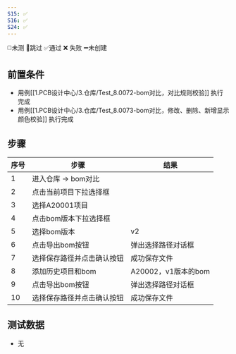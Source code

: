 ```yaml
---
S15: ✅
S16: ✅
S24: ✅
---
```

◻️未测    🚫跳过     ✅通过    ❌ 失败    ➖未创建

## 前置条件

- 用例[[1.PCB设计中心/3.仓库/Test_8.0072-bom对比，对比规则校验]] 执行完成
- 用例[[1.PCB设计中心/3.仓库/Test_8.0073-bom对比，修改、删除、新增显示颜色校验]] 执行完成

## 步骤

| 序号  | 步骤            | 结果              |
| --- | ------------- | --------------- |
| 1   | 进入仓库 -> bom对比 |                 |
| 2   | 点击当前项目下拉选择框   |                 |
| 3   | 选择A20001项目    |                 |
| 4   | 点击bom版本下拉选择框  |                 |
| 5   | 选择bom版本       | v2              |
| 6   | 点击导出bom按钮     | 弹出选择路径对话框       |
| 7   | 选择保存路径并点击确认按钮 | 成功保存文件          |
| 8   | 添加历史项目和bom    | A20002，v1版本的bom |
| 9   | 点击导出bom按钮     | 弹出选择路径对话框       |
| 10  | 选择保存路径并点击确认按钮 | 成功保存文件          |

## 测试数据

- 无
